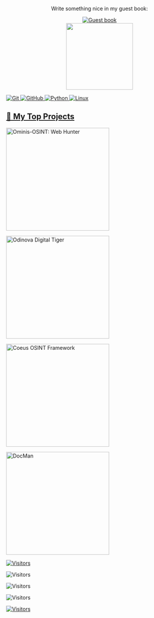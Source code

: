 <div align="center">
<p>Write something nice in my guest book:</p>
<a href="https://github.com/AnonCatalyst/AnonCatalyst/issues"><img src="https://github.com/fnky/fnky/raw/fnky/img/guestbook.gif" alt="Guest book" align="center"></a>
</div>


<div align="center">
  <a href="https://github.com/anoncatalyst">
  <img height="180em" src="https://github-readme-stats.vercel.app/api?username=anoncatalyst&show_icons=true&theme=cobalt&include_all_commits=true&count_private=true"/>
</div>



![Git](https://img.shields.io/badge/-Git-black?style=flat-square&logo=git)
![GitHub](https://img.shields.io/badge/-GitHub-181717?style=flat-square&logo=github)
![Python](https://img.shields.io/badge/-Python-black?style=flat-square&logo=Python)
![Linux](https://img.shields.io/badge/Linux-FCC624?style=flat-square&logo=linux&logoColor=black)

  <summary><h2>📘 My Top Projects</h2></summary>

  <p align="left">
    <a href="https://github.com/AnonCatalyst/Ominis-OSINT"><img width="278" src="https://github-readme-stats.vercel.app/api/pin/?username=AnonCatalyst&repo=Ominis-OSINT&theme=react&bg_color=1F222E&title_color=F85D7F&hide_border=true&icon_color=F8D866&show_icons=false" alt="Ominis-OSINT: Web Hunter"></a>

   <a href="https://github.com/AnonCatalyst/Odinova"><img width="278" src="https://github-readme-stats.vercel.app/api/pin/?username=AnonCatalyst&repo=Odinova&theme=react&bg_color=1F222E&title_color=F85D7F&hide_border=true&icon_color=F8D866&show_icons=false" alt="Odinova Digital Tiger"></a>

   <a href="https://github.com/AnonCatalyst/Coeus-OSINT-Framework"><img width="278" src="https://github-readme-stats.vercel.app/api/pin/?username=AnonCatalyst&repo=Coeus-OSINT-Framework&theme=react&bg_color=1F222E&title_color=F85D7F&hide_border=true&icon_color=F8D866&show_icons=false" alt="Coeus OSINT Framework"></a>
   
   <a href="https://github.com/AnonCatalyst/DocMan"><img width="278" src="https://github-readme-stats.vercel.app/api/pin/?username=AnonCatalyst&repo=DocMan&theme=react&bg_color=1F222E&title_color=F85D7F&hide_border=true&icon_color=F8D866&show_icons=false" alt="DocMan"></a>
  </p>
  
[![Visitors](https://api.visitorbadge.io/api/visitors?path=https%3A%2F%2Fgithub.com%2FAnonCatalyst&label=Profile%20Views&labelColor=%23697689&countColor=%23263759&style=plastic)](https://visitorbadge.io/status?path=https%3A%2F%2Fgithub.com%2FAnonCatalyst)

![Visitors](https://api.visitorbadge.io/api/visitors?path=https%3A%2F%2Fgithub.com%2FAnonCatalyst%2FOminis-OSINT&label=Ominis-OSINT%20Views&labelColor=%23697689&countColor=%23263759&style=plastic)

![Visitors](https://api.visitorbadge.io/api/visitors?path=https%3A%2F%2Fgithub.com%2FAnonCatalyst%2FCoeus-OSINT-Framework&label=Coeus-OSINT-Framework%20Views&labelColor=%23697689&countColor=%23263759&style=plastic)

![Visitors](https://api.visitorbadge.io/api/visitors?path=https%3A%2F%2Fgithub.com%2FAnonCatalyst%2FOdinova&label=Odinova%20Views&labelColor=%23697689&countColor=%23263759&style=plastic)

[![Visitors](https://api.visitorbadge.io/api/visitors?path=https%3A%2F%2Fgithub.com%2FAnonCatalyst%2FDocMan&label=DocMan%20Views&labelColor=%23697689&countColor=%23263759&style=plastic)](https://visitorbadge.io/status?path=https%3A%2F%2Fgithub.com%2FAnonCatalyst%2FDocMan)
